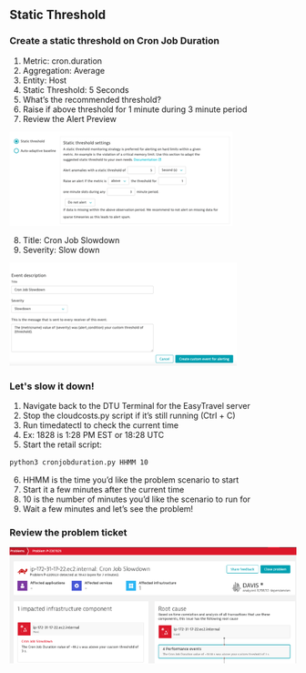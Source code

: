 ## Static Threshold

### Create a static threshold on Cron Job Duration
1. Metric: cron.duration
2. Aggregation: Average
3. Entity: Host
4. Static Threshold: 5 Seconds
5. What’s the recommended threshold?
6. Raise if above threshold for 1 minute during 3 minute period
7. Review the Alert Preview

![static1](../../../assets/images/static1.png)

8. Title: Cron Job Slowdown
9. Severity: Slow down

![static2](../../../assets/images/static2.png)

### Let's slow it down!
1. Navigate back to the DTU Terminal for the EasyTravel server
2. Stop the cloudcosts.py script if it’s still running (Ctrl + C)
3. Run timedatectl to check the current time
4. Ex: 1828 is 1:28 PM EST or 18:28 UTC
5. Start the retail script:

```bash
python3 cronjobduration.py HHMM 10
```

6. HHMM is the time you’d like the problem scenario to start
7. Start it a few minutes after the current time
8. 10 is the number of minutes you’d like the scenario to run for
9. Wait a few minutes and let’s see the problem!

### Review the problem ticket

![staticproblem](../../../assets/images/staticproblem.png)
